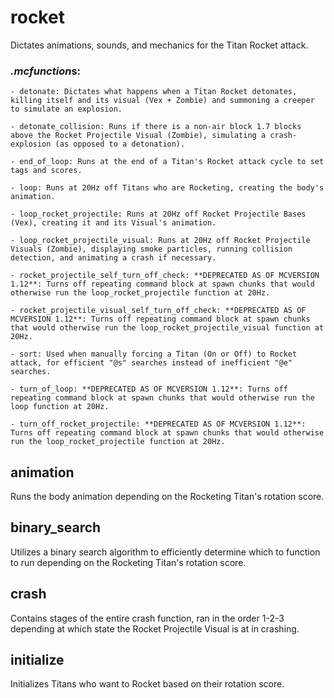 # rocket
Dictates animations, sounds, and mechanics for the Titan Rocket attack.

### *.mcfunction*s:
    - detonate: Dictates what happens when a Titan Rocket detonates, killing itself and its visual (Vex + Zombie) and summoning a creeper to simulate an explosion.
    
    - detonate_collision: Runs if there is a non-air block 1.7 blocks above the Rocket Projectile Visual (Zombie), simulating a crash-explosion (as opposed to a detonation).
    
    - end_of_loop: Runs at the end of a Titan's Rocket attack cycle to set tags and scores.
    
    - loop: Runs at 20Hz off Titans who are Rocketing, creating the body's animation.
    
    - loop_rocket_projectile: Runs at 20Hz off Rocket Projectile Bases (Vex), creating it and its Visual's animation.
    
    - loop_rocket_projectile_visual: Runs at 20Hz off Rocket Projectile Visuals (Zombie), displaying smoke particles, running collision detection, and animating a crash if necessary.
    
    - rocket_projectile_self_turn_off_check: **DEPRECATED AS OF MCVERSION 1.12**: Turns off repeating command block at spawn chunks that would otherwise run the loop_rocket_projectile function at 20Hz.
    
    - rocket_projectile_visual_self_turn_off_check: **DEPRECATED AS OF MCVERSION 1.12**: Turns off repeating command block at spawn chunks that would otherwise run the loop_rocket_projectile_visual function at 20Hz.
    
    - sort: Used when manually forcing a Titan (On or Off) to Rocket attack, for efficient "@s" searches instead of inefficient "@e" searches.
    
    - turn_of_loop: **DEPRECATED AS OF MCVERSION 1.12**: Turns off repeating command block at spawn chunks that would otherwise run the loop function at 20Hz.
    
    - turn_off_rocket_projectile: **DEPRECATED AS OF MCVERSION 1.12**: Turns off repeating command block at spawn chunks that would otherwise run the loop_rocket_projectile function at 20Hz.
    
## animation
Runs the body animation depending on the Rocketing Titan's rotation score.
    
## binary_search
Utilizes a binary search algorithm to efficiently determine which to function to run depending on the Rocketing Titan's rotation score.
    
## crash
Contains stages of the entire crash function, ran in the order 1-2-3 depending at which state the Rocket Projectile Visual is at in crashing.
    
## initialize
Initializes Titans who want to Rocket based on their rotation score.
